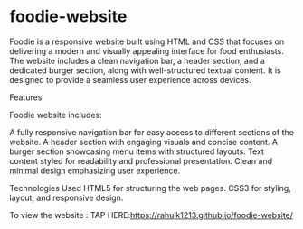 # foodie-website
Foodie is a responsive website built using HTML and CSS that focuses on delivering a modern and visually appealing interface for food enthusiasts. The website includes a clean navigation bar, a header section, and a dedicated burger section, along with well-structured textual content. It is designed to provide a seamless user experience across devices.

Features

Foodie website includes:

A fully responsive navigation bar for easy access to different sections of the website.
A header section with engaging visuals and concise content.
A burger section showcasing menu items with structured layouts.
Text content styled for readability and professional presentation.
Clean and minimal design emphasizing user experience.

Technologies Used
HTML5 for structuring the web pages.
CSS3 for styling, layout, and responsive design.


To view the website :
TAP HERE:https://rahulk1213.github.io/foodie-website/

